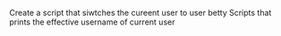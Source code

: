 Create a script that siwtches the cureent user to user betty
Scripts that prints the effective username of current user
